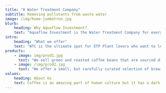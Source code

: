 ```yaml
---
title: "A Water Treatment Company"
subtitle: Removing pollutants from waste water
image: /img/home-jumbotron.jpg
blurb:
    heading: Why Aquaflow Investment?
    text: "Aquaflow Investment is the Water Treatment Company for everyone who believes that pure water is in state shouldn't just taste good, it should do good too. We source all directly from small scale sustainable Chemicals and make sure part of the profits are reinvested in their communities."
intro:
    heading: "What we offer"
    text: "WTC is the ultimate spot for ETP Plant lovers who want to learn about their technologies origin and support the farmers that grew it. We also take coffee production, roasting and brewing seriously and we’re glad to pass that knowledge to anyone."
products:
    - image: img/prod1.jpg
      text: "We sell green and roasted coffee beans that are sourced directly from independent farmers and farm cooperatives. We’re proud to offer a variety of coffee beans grown with great care for the environment and local communities. Check our post or contact us directly for current availability."
    - image: /img/prod2.jpg
      text: "We offer a small, but carefully curated selection of brewing gear and tools for every taste and experience level. No matter if you roast your own beans or just bought your first french press, you’ll find a gadget to fall in love with in our shop."
values:
    heading: About Us
    text: Coffee is an amazing part of human culture but it has a dark side too – one of colonialism and mindless abuse of natural resources and human lives. We want to turn this around and return the coffee trade to the drink’s exhilarating, empowering and unifying nature.
---
```


